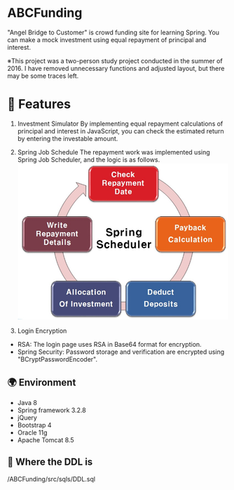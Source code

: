 # ABCFunding
"Angel Bridge to Customer" is crowd funding site for learning Spring.
You can make a mock investment using equal repayment of principal and interest.

※This project was a two-person study project conducted in the summer of 2016.
I have removed unnecessary functions and adjusted layout, but there may be some traces left.

# 📍 Features
1. Investment Simulator
By implementing equal repayment calculations of principal and interest in JavaScript, you can check the estimated return by entering the investable amount.

2. Spring Job Schedule
The repayment work was implemented using Spring Job Scheduler, and the logic is as follows.
![alt text](https://github.com/Beomsik-Lee/ABCFunding/blob/master/ABCFunding/WebContent/img/spring_scheduler.jpg?raw=true)

3. Login Encryption
- RSA: The login page uses RSA in Base64 format for encryption.
- Spring Security: Password storage and verification are encrypted using "BCryptPasswordEncoder".

## 🌍 Environment
- Java 8
- Spring framework 3.2.8
- jQuery
- Bootstrap 4
- Oracle 11g
- Apache Tomcat 8.5

## 🧾 Where the DDL is
/ABCFunding/src/sqls/DDL.sql
